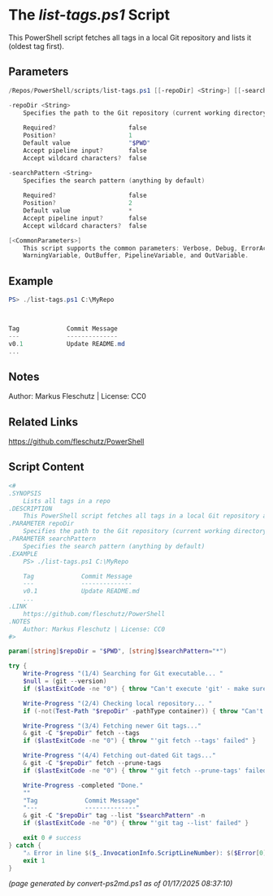 The *list-tags.ps1* Script
===========================

This PowerShell script fetches all tags in a local Git repository and lists it (oldest tag first).

Parameters
----------
```powershell
/Repos/PowerShell/scripts/list-tags.ps1 [[-repoDir] <String>] [[-searchPattern] <String>] [<CommonParameters>]

-repoDir <String>
    Specifies the path to the Git repository (current working directory by default)
    
    Required?                    false
    Position?                    1
    Default value                "$PWD"
    Accept pipeline input?       false
    Accept wildcard characters?  false

-searchPattern <String>
    Specifies the search pattern (anything by default)
    
    Required?                    false
    Position?                    2
    Default value                *
    Accept pipeline input?       false
    Accept wildcard characters?  false

[<CommonParameters>]
    This script supports the common parameters: Verbose, Debug, ErrorAction, ErrorVariable, WarningAction, 
    WarningVariable, OutBuffer, PipelineVariable, and OutVariable.
```

Example
-------
```powershell
PS> ./list-tags.ps1 C:\MyRepo



Tag             Commit Message
---             --------------
v0.1            Update README.md
...

```

Notes
-----
Author: Markus Fleschutz | License: CC0

Related Links
-------------
https://github.com/fleschutz/PowerShell

Script Content
--------------
```powershell
<#
.SYNOPSIS
	Lists all tags in a repo
.DESCRIPTION
	This PowerShell script fetches all tags in a local Git repository and lists it (oldest tag first).
.PARAMETER repoDir
	Specifies the path to the Git repository (current working directory by default)
.PARAMETER searchPattern
	Specifies the search pattern (anything by default)
.EXAMPLE
	PS> ./list-tags.ps1 C:\MyRepo

	Tag             Commit Message
	---             --------------
	v0.1            Update README.md
	...
.LINK
	https://github.com/fleschutz/PowerShell
.NOTES
	Author: Markus Fleschutz | License: CC0
#>

param([string]$repoDir = "$PWD", [string]$searchPattern="*")

try {
	Write-Progress "(1/4) Searching for Git executable... "
	$null = (git --version)
	if ($lastExitCode -ne "0") { throw "Can't execute 'git' - make sure Git is installed and available" }

	Write-Progress "(2/4) Checking local repository... "
	if (-not(Test-Path "$repoDir" -pathType container)) { throw "Can't access directory: $repoDir" }

	Write-Progress "(3/4) Fetching newer Git tags..."
	& git -C "$repoDir" fetch --tags
	if ($lastExitCode -ne "0") { throw "'git fetch --tags' failed" }

	Write-Progress "(4/4) Fetching out-dated Git tags..."
	& git -C "$repoDir" fetch --prune-tags
	if ($lastExitCode -ne "0") { throw "'git fetch --prune-tags' failed" }

	Write-Progress -completed "Done."
 	""
	"Tag             Commit Message"
	"---             --------------"
	& git -C "$repoDir" tag --list "$searchPattern" -n
	if ($lastExitCode -ne "0") { throw "'git tag --list' failed" }

	exit 0 # success
} catch {
	"⚠️ Error in line $($_.InvocationInfo.ScriptLineNumber): $($Error[0])"
	exit 1
}
```

*(page generated by convert-ps2md.ps1 as of 01/17/2025 08:37:10)*
